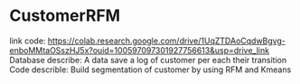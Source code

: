 # CustomerRFM
link code: https://colab.research.google.com/drive/1UqZTDAoCqdwBgvg-enboMMtaOSszHJ5x?ouid=100597097301927756613&usp=drive_link
Database describe:
A data save a log of customer per each their transition
Code describle:
Build segmentation of customer by using RFM and Kmeans
